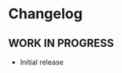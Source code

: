 # Changelog

<!--
    Placeholder for the next version (at the beginning of the line):
    ## **WORK IN PROGRESS**
-->
## **WORK IN PROGRESS**
* Initial release